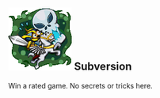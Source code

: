 ## ![Subversion_Icon](https://raw.githubusercontent.com/1IlIl/wikidata/main/achievement_icons/Subversion.png) Subversion





Win a rated game. No secrets or tricks here.


